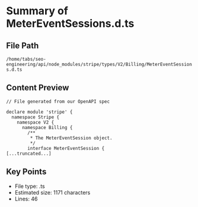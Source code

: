 # Summary of MeterEventSessions.d.ts
  
## File Path
`/home/tabs/seo-engineering/api/node_modules/stripe/types/V2/Billing/MeterEventSessions.d.ts`

## Content Preview
```
// File generated from our OpenAPI spec

declare module 'stripe' {
  namespace Stripe {
    namespace V2 {
      namespace Billing {
        /**
         * The MeterEventSession object.
         */
        interface MeterEventSession {
[...truncated...]
```

## Key Points
- File type: .ts
- Estimated size: 1171 characters
- Lines: 46
